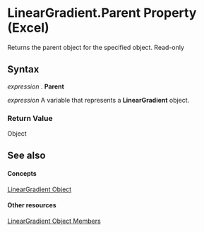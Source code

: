 
# LinearGradient.Parent Property (Excel)

Returns the parent object for the specified object. Read-only


## Syntax

 _expression_ . **Parent**

 _expression_ A variable that represents a **LinearGradient** object.


### Return Value

Object


## See also


#### Concepts


[LinearGradient Object](cb648564-0f57-f1b9-1c89-0329c110583f.md)
#### Other resources


[LinearGradient Object Members](7b9a9bc3-340f-195d-927b-7ac5a7592190.md)

